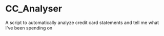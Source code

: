 # CC_Analyser
A script to automatically analyze credit card statements and tell me what I've been spending on
